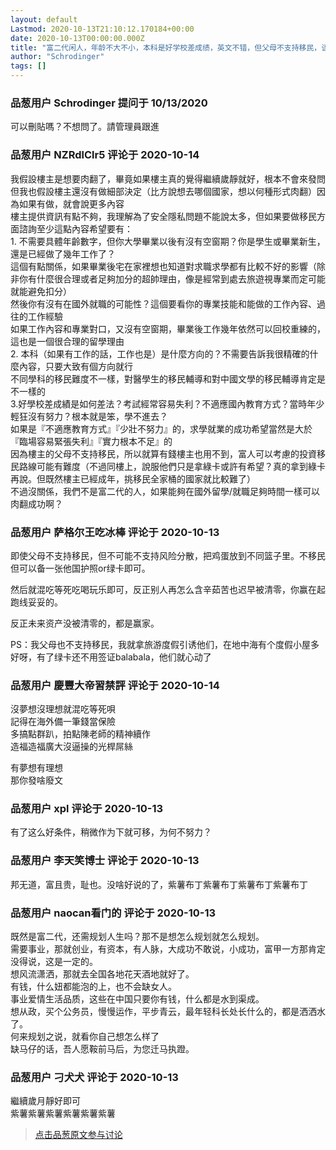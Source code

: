 ```yaml
---
layout: default
Lastmod: 2020-10-13T21:10:12.170184+00:00
date: 2020-10-13T00:00:00.000Z
title: "富二代闲人，年龄不大不小，本科是好学校差成绩，英文不错，但父母不支持移民，该怎么规划人生？"
author: "Schrodinger"
tags: []
---
```



### 品葱用户 **Schrodinger** 提问于 10/13/2020
    
可以刪貼嗎？不想問了。請管理員跟進
    
                

### 品葱用户 **NZRdlClr5** 评论于 2020-10-14
        
我假設樓主是想要肉翻了，畢竟如果樓主真的覺得繼續歲靜就好，根本不會來發問  
但我也假設樓主還沒有做細部決定（比方說想去哪個國家，想以何種形式肉翻）因為如果有做，就會說更多內容  
樓主提供資訊有點不夠，我理解為了安全隱私問題不能說太多，但如果要做移民方面諮詢至少這點內容希望要有：  
1\. 不需要具體年齡數字，但你大學畢業以後有沒有空窗期？你是學生或畢業新生，還是已經做了幾年工作了？  
這個有點關係，如果畢業後宅在家裡想也知道對求職求學都有比較不好的影響（除非你有什麼很合理或者足夠加分的超帥理由，像是經常到處去旅遊視專業而定可能就能避免扣分）  
然後你有沒有在國外就職的可能性？這個要看你的專業技能和能做的工作內容、過往的工作經驗  
如果工作內容和專業對口，又沒有空窗期，畢業後工作幾年依然可以回校重練的，這也是一個很合理的留學理由  
2\. 本科（如果有工作的話，工作也是）是什麼方向的？不需要告訴我很精確的什麼內容，只要大致有個方向就行  
不同學科的移民難度不一樣，對醫學生的移民輔導和對中國文學的移民輔導肯定是不一樣的  
3.好學校差成績是如何差法？考試經常容易失利？不適應國內教育方式？當時年少輕狂沒有努力？根本就是笨，學不進去？  
如果是『不適應教育方式』『少壯不努力』的，求學就業的成功希望當然是大於『臨場容易緊張失利』『實力根本不足』的  
因為樓主的父母不支持移民，所以就算有錢樓主也用不到，富人可以考慮的投資移民路線可能有難度（不過同樓上，說服他們只是拿綠卡或許有希望？真的拿到綠卡再說。但既然樓主已經成年，挑移民全家桶的國家就比較難了）  
不過沒關係，我們不是富二代的人，如果能夠在國外留學/就職足夠時間一樣可以肉翻成功啊？
        
                

### 品葱用户 **萨格尔王吃冰棒** 评论于 2020-10-13
        
即使父母不支持移民，但不可能不支持风险分散，把鸡蛋放到不同篮子里。不移民但可以备一张他国护照or绿卡即可。  
  
然后就混吃等死吃喝玩乐即可，反正别人再怎么含辛茹苦也迟早被清零，你赢在起跑线妥妥的。  
  
反正未来资产没被清零的，都是赢家。  
  
PS：我父母也不支持移民，我就拿旅游度假引诱他们，在地中海有个度假小屋多好呀，有了绿卡还不用签证balabala，他们就心动了
        
                

### 品葱用户 **慶豐大帝習禁評** 评论于 2020-10-14
        
沒夢想沒理想就混吃等死唄  
記得在海外備一筆錢當保險  
多搞點群趴，拍點陳老師的精神續作  
造福造福廣大沒逼操的光桿屌絲  
  
有夢想有理想  
那你發啥廢文
        
                

### 品葱用户 **xpl** 评论于 2020-10-13
        
有了这么好条件，稍微作为下就可移，为何不努力？
        
                

### 品葱用户 **李天笑博士** 评论于 2020-10-13
        
邦无道，富且贵，耻也。没啥好说的了，紫薯布丁紫薯布丁紫薯布丁紫薯布丁
        
                

### 品葱用户 **naocan看门的** 评论于 2020-10-13
        
既然是富二代，还需规划人生吗？那不是想怎么规划就怎么规划。  
需要事业，那就创业，有资本，有人脉，大成功不敢说，小成功，富甲一方那肯定没得说，这是一定的。  
想风流潇洒，那就去全国各地花天酒地就好了。  
有钱，什么妞都能泡的上，也不会缺女人。  
事业爱情生活品质，这些在中国只要你有钱，什么都是水到渠成。  
想从政，买个公务员，慢慢运作，平步青云，最年轻科长处长什么的，都是洒洒水了。  
何来规划之说，就看你自己想怎么样了  
缺马仔的话，吾人愿鞍前马后，为您迁马执蹬。
        
                

### 品葱用户 **刁犬犬** 评论于 2020-10-13
        
繼續歲月靜好即可  
紫薯紫薯紫薯紫薯紫薯紫薯
        
                





> [点击品葱原文参与讨论](https://pincong.rocks/question/32164)


